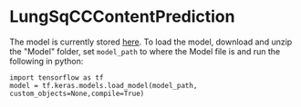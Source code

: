 # LungSqCCContentPrediction


The model is currently stored [here](https://uwoca-my.sharepoint.com/:u:/g/personal/sdammak_uwo_ca/EaUAWC6ClFhDodxLFLlEhiEBTD-prS0cUuDmy9woDCGBnA?e=1ic20a).
To load the model, download and unzip the "Model" folder, set ```model_path``` to where the Model file is and run the following in python:
```
import tensorflow as tf
model = tf.keras.models.load_model(model_path, custom_objects=None,compile=True)
```